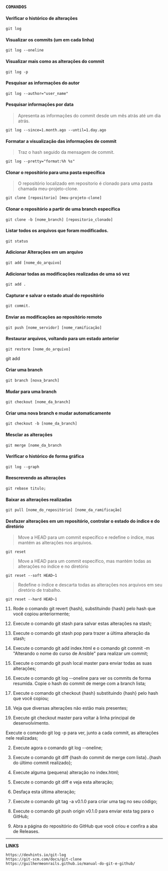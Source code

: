 ### `COMANDOS`


#### Verificar o histórico de alterações
```
git log
```

#### Visualizar os commits (um em cada linha)
```
git log --oneline
```
#### Visualizar mais como as alterações do commit
```
git log -p
```
#### Pesquisar as informações do autor
```
git log --author="user_name"
```
#### Pesquisar informações por data
> Apresenta as informações do commit desde um mês atrás até um dia atrás.
```
git log --since=1.month.ago --until=1.day.ago
```
#### Formatar a visualização das informações de commit
> Traz o hash seguido da mensagem de commit.
```
git log --pretty="format:%h %s"
```

#### Clonar o repositório para uma pasta específica
> O repositório localizado em repositorio é clonado para uma pasta chamada meu-projeto-clone.
```
git clone [repositorio] [meu-projeto-clone]
```

#### Clonar o repositório a partir de uma branch específica
```
git clone -b [nome_branch] [repositorio_clonado]
```

#### Listar todos os arquivos que foram modificados.
```
git status
```
#### Adicionar Alterações em um arquivo
```
git add [nome_do_arquivo]
```
#### Adicionar todas as modificações realizadas de uma só vez
```
git add .
```

#### Capturar e salvar o estado atual do repositório
```
git commit.
```

#### Enviar as modificações ao repositório remoto
```
git push [nome_servidor] [nome_ramificação]
```
#### Restaurar arquivos, voltando para um estado anterior
```
git restore [nome_do_arquivo]
```
git add

#### Criar uma branch
```
git branch [nova_branch]
```
#### Mudar para uma branch
```
git checkout [nome_da_branch]
```
#### Criar uma nova branch e mudar automaticamente
```
git checkout -b [nome_da_branch]
```
#### Mesclar as alterações
```
git merge [nome_da_branch
```
#### Verificar o histórico de forma gráfica
```
git log --graph
```
#### Reescrevendo as alterações 
```
git rebase titulo;
```

#### Baixar as alterações realizadas
```
git pull [nome_do_repositório] [nome_da_ramificação]
```
#### Desfazer alterações em um repositório, controlar o estado do índice e do diretório
> Move a HEAD para um commit específico e redefine o índice, mas mantém as alterações nos arquivos.
```
git reset 
```
> Move a HEAD para um commit específico, mas mantém todas as alterações no índice e no diretório
```
git reset --soft HEAD~1
```
> Redefine o índice e descarta todas as alterações nos arquivos em seu diretório de trabalho.
```
git reset --hard HEAD~1
```

11) Rode o comando git revert {hash}, substituindo {hash} pelo hash que você copiou anteriormente;

14) Execute o comando git stash para salvar estas alterações na stash;

17) Execute o comando git stash pop para trazer a última alteração da stash;

18) Execute o comando git add index.html e o comando git commit -m "Alterando o nome do curso de Ansible" para realizar um commit;

19) Execute o comando git push local master para enviar todas as suas alterações;

20) Execute o comando git log --oneline para ver os commits de forma resumida. Copie o hash do commit de merge com a branch lista;

21) Execute o comando git checkout {hash} substituindo {hash} pelo hash que você copiou;

22) Veja que diversas alterações não estão mais presentes;

23) Execute git checkout master para voltar à linha principal de desenvolvimento.


 Execute o comando git log -p para ver, junto a cada commit, as alterações nele realizadas;

2) Execute agora o comando git log --oneline;

3) Execute o comando git diff {hash do commit de merge com lista}..{hash do último commit realizado};

4) Execute alguma (pequena) alteração no index.html;

5) Execute o comando git diff e veja esta alteração;

6) Desfaça esta última alteração;

7) Execute o comando git tag -a v0.1.0 para criar uma tag no seu código;

8) Execute o comando git push origin v0.1.0 para enviar esta tag para o GitHub;

9) Abra a página do repositório do GitHub que você criou e confira a aba de Releases.
----------------------------------------------------------------------------------------
 **LINKS**
  ```
  https://devhints.io/git-log
  https://git-scm.com/docs/git-clone
  https://guilhermeonrails.github.io/manual-do-git-e-github/
  ```
